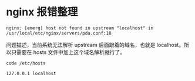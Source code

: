 # nginx 报错整理

```shell
nginx: [emerg] host not found in upstream "localhost" in /usr/local/etc/nginx/servers/pda.conf:10
```

问题描述，当前系统无法解析 upstream 后面跟着的域名，也就是 localhost。所以只需要在 hosts 文件中加上这个域名解析就行了。

```shell
code /etc/hosts

127.0.0.1 localhost
```
